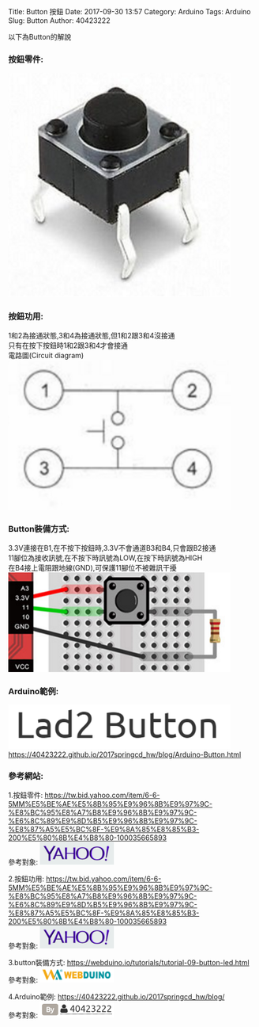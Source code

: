 Title: Button 按鈕
Date: 2017-09-30 13:57
Category: Arduino
Tags: Arduino
Slug: Button
Author: 40423222

以下為Button的解說

<!-- PELICAN_END_SUMMARY -->

### 按鈕零件:<br/>
<img src="./../data/Button/part/button.png" width="450" /><br/>



### 按鈕功用:<br/>
1和2為接通狀態,3和4為接通狀態,但1和2跟3和4沒接通<br/>
只有在按下按鈕時1和2跟3和4才會接通<br/>
電路圖(Circuit diagram)<br/>
<img src="./../data/Button/part/Circuit diagram.png" width="450" /><br/>



### Button裝備方式:
3.3V連接在B1,在不按下按鈕時,3.3V不會通道B3和B4,只會跟B2接通<br/>
11腳位為接收訊號,在不按下時訊號為LOW,在按下時訊號為HIGH<br/>
在B4接上電阻跟地線(GND),可保護11腳位不被雜訊干擾<br/>
<img src="./../data/Button/part/install.png" width="450" /><br/>



### Arduino範例:<br/>
<img src="./../data/Button/part/example.png" width="450" /><br/>
<a href="https://40423222.github.io/2017springcd_hw/blog/Arduino-Button.html">https://40423222.github.io/2017springcd_hw/blog/Arduino-Button.html</a>



### 參考網站:<br/>
1.按鈕零件:
<a href="https://tw.bid.yahoo.com/item/6-6-5MM%E5%BE%AE%E5%8B%95%E9%96%8B%E9%97%9C-%E8%BC%95%E8%A7%B8%E9%96%8B%E9%97%9C-%E6%8C%89%E9%8D%B5%E9%96%8B%E9%97%9C-%E8%87%A5%E5%BC%8F-%E9%8A%85%E8%85%B3-200%E5%80%8B%E4%B8%80-100035665893">https://tw.bid.yahoo.com/item/6-6-5MM%E5%BE%AE%E5%8B%95%E9%96%8B%E9%97%9C-%E8%BC%95%E8%A7%B8%E9%96%8B%E9%97%9C-%E6%8C%89%E9%8D%B5%E9%96%8B%E9%97%9C-%E8%87%A5%E5%BC%8F-%E9%8A%85%E8%85%B3-200%E5%80%8B%E4%B8%80-100035665893</a><br/>
參考對象:
<img src="./../data/Button/part/yahoo.png" width="150" /><br/>

2.按鈕功用:
<a href="https://tw.bid.yahoo.com/item/6-6-5MM%E5%BE%AE%E5%8B%95%E9%96%8B%E9%97%9C-%E8%BC%95%E8%A7%B8%E9%96%8B%E9%97%9C-%E6%8C%89%E9%8D%B5%E9%96%8B%E9%97%9C-%E8%87%A5%E5%BC%8F-%E9%8A%85%E8%85%B3-200%E5%80%8B%E4%B8%80-100035665893">https://tw.bid.yahoo.com/item/6-6-5MM%E5%BE%AE%E5%8B%95%E9%96%8B%E9%97%9C-%E8%BC%95%E8%A7%B8%E9%96%8B%E9%97%9C-%E6%8C%89%E9%8D%B5%E9%96%8B%E9%97%9C-%E8%87%A5%E5%BC%8F-%E9%8A%85%E8%85%B3-200%E5%80%8B%E4%B8%80-100035665893</a><br/>
參考對象:
<img src="./../data/Button/part/yahoo.png" width="150" /><br/>

3.button裝備方式:
<a href="https://webduino.io/tutorials/tutorial-09-button-led.html">https://webduino.io/tutorials/tutorial-09-button-led.html</a><br/>
參考對象:
<img src="./../data/Button/part/Webduino.png" width="150" /><br/>

4.Arduino範例:
<a href="https://40423222.github.io/2017springcd_hw/blog/">https://40423222.github.io/2017springcd_hw/blog/</a><br/>
參考對象:
<img src="./../data/Button/part/40423222.png" width="150" /><br/>